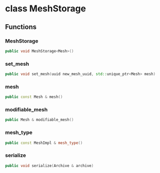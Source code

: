 # class MeshStorage


## Functions

### MeshStorage

```cpp
public void MeshStorage<Mesh>()
```


### set_mesh

```cpp
public void set_mesh(uuid new_mesh_uuid, std::unique_ptr<Mesh> mesh)
```


### mesh

```cpp
public const Mesh & mesh()
```


### modifiable_mesh

```cpp
public Mesh & modifiable_mesh()
```


### mesh_type

```cpp
public const MeshImpl & mesh_type()
```


### serialize

```cpp
public void serialize(Archive & archive)
```




